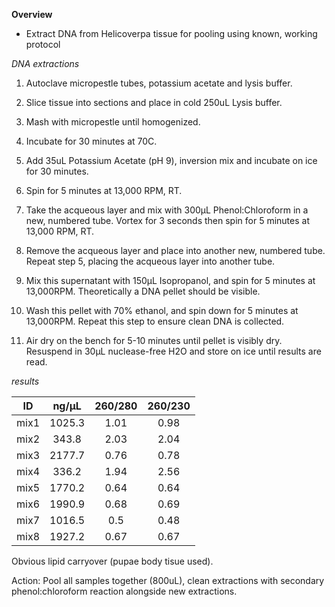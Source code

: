 **Overview**

+ Extract DNA from Helicoverpa tissue for pooling using known, working protocol

*DNA extractions* 

1. Autoclave micropestle tubes, potassium acetate and lysis buffer.

2. Slice tissue into sections and place in cold 250uL Lysis buffer.

3. Mash with micropestle until homogenized.

4. Incubate for 30 minutes at 70C.

5. Add 35uL Potassium Acetate (pH 9), inversion mix and incubate on ice for 30 minutes. 

4. Spin for 5 minutes at 13,000 RPM, RT.

5. Take the acqueous layer and mix with 300μL Phenol:Chloroform in a new, numbered tube. Vortex for 3 seconds then spin for 5 minutes at 13,000 RPM, RT.

6. Remove the acqueous layer and place into another new, numbered tube. Repeat step 5, placing the acqueous layer into another tube.

7. Mix this supernatant with 150μL Isopropanol, and spin for 5 minutes at 13,000RPM. Theoretically a DNA pellet should be visible. 

8. Wash this pellet with 70% ethanol, and spin down for 5 minutes at 13,000RPM. Repeat this step to ensure clean DNA is collected. 

9. Air dry on the bench for 5-10 minutes until pellet is visibly dry. Resuspend in 30μL nuclease-free H2O and store on ice until results are read. 

*results*

|ID|ng/μL|260/280|260/230|
|:-----:|:-----:|:-----:|:-----:|
|mix1|1025.3|1.01|0.98|
|mix2|343.8|2.03|2.04|
|mix3|2177.7|0.76|0.78|
|mix4|336.2|1.94|2.56|
|mix5|1770.2|0.64|0.64|
|mix6|1990.9|0.68|0.69|
|mix7|1016.5|0.5|0.48|
|mix8|1927.2|0.67|0.67|

Obvious lipid carryover (pupae body tisue used).

Action: Pool all samples together (800uL), clean extractions with secondary phenol:chloroform reaction alongside new extractions.